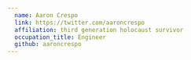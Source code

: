 ```yaml
---
  name: Aaron Crespo
  link: https://twitter.com/aaroncrespo
  affiliation: third generation holocaust survivor
  occupation_title: Engineer
  github: aaroncrespo
---
```

